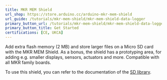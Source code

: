 ```yaml
---
title: MKR MEM Shield
url_shop: https://store.arduino.cc/arduino-mkr-mem-shield
url_guide: /tutorials/mkr-mem-shield/mkr-mem-shield-data-logger
primary_button_url: /tutorials/mkr-mem-shield/mkr-mem-shield-data-logger
primary_button_title: Get Started
certifications: [CE, UKCA]
---
```


Add extra flash memory (2 MB) and store larger files on a Micro SD card with the MKR MEM Shield. As a bonus, the shield has a prototyping area, for adding e.g. smaller displays, sensors, actuators and more. Compatible with all MKR family boards.

To use this shield, you can refer to the documentation of the [SD library](https://www.arduino.cc/reference/en/libraries/sd/).